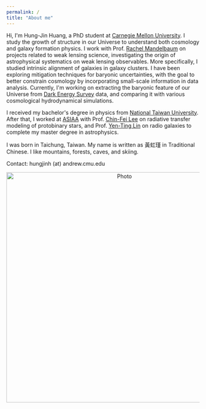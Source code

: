 ```yaml
---
permalink: /
title: "About me"
---
```


Hi, I'm Hung-Jin Huang, a PhD student at [Carnegie Mellon University](https://www.cmu.edu/physics/). I study the growth of structure in our Universe to understand both cosmology and galaxy formation physics. I work with Prof. [Rachel Mandelbaum](http://www.andrew.cmu.edu/user/rmandelb/) on projects related to weak lensing science, investigating the origin of astrophysical systematics on weak lensing observables. More specifically, I studied intrinsic alignment of galaxies in galaxy clusters. I have been exploring mitigation techniques for baryonic uncertainties, with the goal to better constrain cosmology by incorporating small-scale information in data analysis. Currently, I'm working on extracting the baryonic feature of our Universe from [Dark Energy Survey](https://www.darkenergysurvey.org) data, and comparing it with various cosmological hydrodynamical simulations.


I received my bachelor's degree in physics from [National Taiwan University](http://www.ntu.edu.tw/english/). After that, I worked at [ASIAA](https://www.asiaa.sinica.edu.tw) with Prof. [Chin-Fei Lee](https://www.asiaa.sinica.edu.tw/people/cv.php?i=cflee) on radiative transfer modeling of protobinary stars, and Prof. [Yen-Ting Lin](http://idv.sinica.edu.tw/yentinglin/) on radio galaxies to complete my master degree in astrophysics.

I was born in Taichung, Taiwan. My name is written as 黃虹瑾 in Traditional Chinese. I like mountains, forests, caves, and skiing. 

Contact: hungjinh (at) andrew.cmu.edu


<p align="center">
  <img src="https://hungjinh.github.io/images/aboutme.png?raw=true" alt="Photo" style="width: 600px;"/> 
</p>
